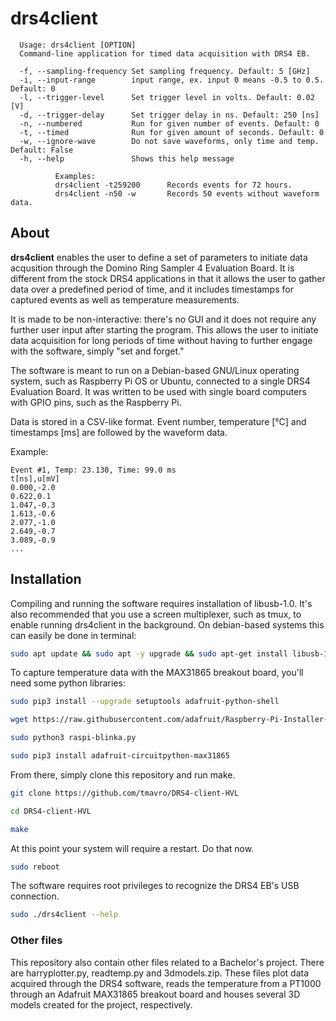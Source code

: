 # drs4client

```
  Usage: drs4client [OPTION]
  Command-line application for timed data acquisition with DRS4 EB.
  
  -f, --sampling-frequency Set sampling frequency. Default: 5 [GHz] 
  -i, --input-range        input range, ex. input 0 means -0.5 to 0.5. Default: 0 
  -l, --trigger-level      Set trigger level in volts. Default: 0.02 [V] 
  -d, --trigger-delay      Set trigger delay in ns. Default: 250 [ns] 
  -n, --numbered           Run for given number of events. Default: 0 
  -t, --timed              Run for given amount of seconds. Default: 0 
  -w, --ignore-wave        Do not save waveforms, only time and temp. Default: False 
  -h, --help               Shows this help message 
  
          Examples:
          drs4client -t259200      Records events for 72 hours.
          drs4client -n50 -w       Records 50 events without waveform data.
  ```
## About

**drs4client** enables the user to define a set of parameters to initiate data acqusition through the Domino Ring Sampler 4 Evaluation Board. It is different from the stock DRS4 applications in that it allows the user to gather data over a predefined period of time, and it includes timestamps for captured events as well as temperature measurements. 

It is made to be non-interactive: there's no GUI and it does not require any further user input after starting the program. This allows the user to initiate data acquisition for long periods of time without having to further engage with the software, simply "set and forget." 

The software is meant to run on a Debian-based GNU/Linux operating system, such as Raspberry Pi OS or Ubuntu, connected to a single DRS4 Evaluation Board. It was written to be used with single board computers with GPIO pins, such as the Raspberry Pi. 

Data is stored in a CSV-like format. Event number, temperature [°C] and timestamps [ms] are followed by the waveform data. 

Example:
```
Event #1, Temp: 23.130, Time: 99.0 ms
t[ns],u[mV]
0.000,-2.0
0.622,0.1
1.047,-0.3
1.613,-0.6
2.077,-1.0
2.649,-0.7
3.089,-0.9
...
```

## Installation 

Compiling and running the software requires installation of libusb-1.0. It's also recommended that you use a screen multiplexer, such as tmux, to enable running drs4client in the background. On debian-based systems this can easily be done in terminal:
```bash
sudo apt update && sudo apt -y upgrade && sudo apt-get install libusb-1.0.0-dev tmux
```

To capture temperature data with the MAX31865 breakout board, you'll need some python libraries: 
```bash
sudo pip3 install --upgrade setuptools adafruit-python-shell

wget https://raw.githubusercontent.com/adafruit/Raspberry-Pi-Installer-Scripts/master/raspi-blinka.py -O- | sed '124d' - > raspi-blinka.py

sudo python3 raspi-blinka.py

sudo pip3 install adafruit-circuitpython-max31865
```

From there, simply clone this repository and run make. 
```bash
git clone https://github.com/tmavro/DRS4-client-HVL

cd DRS4-client-HVL

make
```

At this point your system will require a restart. Do that now. 
```bash
sudo reboot
```

The software requires root privileges to recognize the DRS4 EB's USB connection. 

```bash
sudo ./drs4client --help
```

### Other files
This repository also contain other files related to a Bachelor's project. There are harryplotter.py, readtemp.py and 3dmodels.zip. These files plot data acquired through the DRS4 software, reads the temperature from a PT1000 through an Adafruit MAX31865 breakout board and houses several 3D models created for the project, respectively. 
